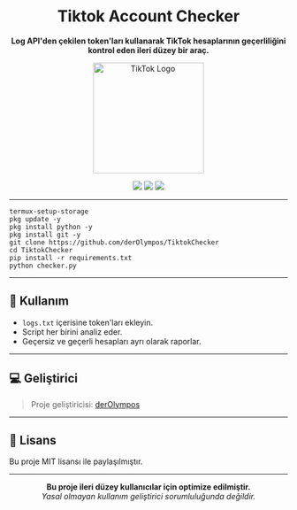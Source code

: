 <h1 align="center">Tiktok Account Checker</h1>
<p align="center">
  <strong>Log API'den çekilen token'ları kullanarak TikTok hesaplarının geçerliliğini kontrol eden ileri düzey bir araç.</strong>
</p>

<p align="center">
  <img src="https://cdn-icons-png.flaticon.com/512/3046/3046121.png" width="200" alt="TikTok Logo" />
</p>

<p align="center">
  <img src="https://img.shields.io/badge/Status-Stable-success?style=for-the-badge&logo=tiktok" />
  <img src="https://img.shields.io/badge/Python-3.10-blue?style=for-the-badge&logo=python&logoColor=white" />
  <img src="https://img.shields.io/github/last-commit/derOlympos/TiktokChecker?style=for-the-badge" />
</p>

---

``termux-setup-storage``  
``pkg update -y``  
``pkg install python -y``  
``pkg install git -y``  
``git clone https://github.com/derOlympos/TiktokChecker``  
``cd TiktokChecker``  
``pip install -r requirements.txt``  
``python checker.py``  

---

## 🧪 Kullanım

- `logs.txt` içerisine token'ları ekleyin.  
- Script her birini analiz eder.  
- Geçersiz ve geçerli hesapları ayrı olarak raporlar.

---

## 💻 Geliştirici

> Proje geliştiricisi: [derOlympos](https://github.com/derOlympos)

---

## 📄 Lisans

Bu proje MIT lisansı ile paylaşılmıştır.

---

<p align="center">
  <b>Bu proje ileri düzey kullanıcılar için optimize edilmiştir.</b><br>
  <i>Yasal olmayan kullanım geliştirici sorumluluğunda değildir.</i>
</p>

